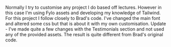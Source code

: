 Normally I try to customise any project I do based off lectures. However in this case I'm using Fylo assets and developing my knowledge of Tailwind. For this project I follow closely to Brad's code. I've changed the main font and altered some css but that is about it with my own customisation.
Update - I've made quite a few changes with the Testimonials section and not used any of the provided assets. The result is quite different from Brad's original code.
